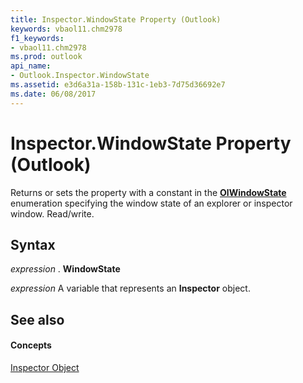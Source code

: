 ```yaml
---
title: Inspector.WindowState Property (Outlook)
keywords: vbaol11.chm2978
f1_keywords:
- vbaol11.chm2978
ms.prod: outlook
api_name:
- Outlook.Inspector.WindowState
ms.assetid: e3d6a31a-158b-131c-1eb3-7d75d36692e7
ms.date: 06/08/2017
---
```



# Inspector.WindowState Property (Outlook)

Returns or sets the property with a constant in the **[OlWindowState](olwindowstate-enumeration-outlook.md)** enumeration specifying the window state of an explorer or inspector window. Read/write.


## Syntax

 _expression_ . **WindowState**

 _expression_ A variable that represents an **Inspector** object.


## See also


#### Concepts


[Inspector Object](inspector-object-outlook.md)

